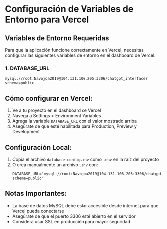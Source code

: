 # Configuración de Variables de Entorno para Vercel

## Variables de Entorno Requeridas

Para que la aplicación funcione correctamente en Vercel, necesitas configurar las siguientes variables de entorno en el dashboard de Vercel:

### 1. DATABASE_URL
```
mysql://root:Navojoa2019@104.131.106.205:3306/chatgpt_interface?schema=public
```

## Cómo configurar en Vercel:

1. Ve a tu proyecto en el dashboard de Vercel
2. Navega a Settings > Environment Variables
3. Agrega la variable `DATABASE_URL` con el valor mostrado arriba
4. Asegúrate de que esté habilitada para Production, Preview y Development

## Configuración Local:

1. Copia el archivo `database-config.env` como `.env` en la raíz del proyecto
2. O crea manualmente un archivo `.env` con:
   ```
   DATABASE_URL="mysql://root:Navojoa2019@104.131.106.205:3306/chatgpt_interface?schema=public"
   ```

## Notas Importantes:

- La base de datos MySQL debe estar accesible desde internet para que Vercel pueda conectarse
- Asegúrate de que el puerto 3306 esté abierto en el servidor
- Considera usar SSL en producción para mayor seguridad
